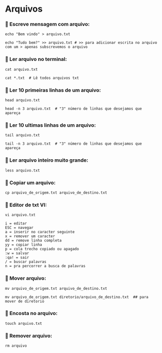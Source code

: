 # Arquivos

### :small_orange_diamond: Escreve mensagem com arquivo:

```
echo "Bem vindo" > arquivo.txt 

echo "Tudo bem?" >> arquivo.txt # >> para adicionar escrita no arquivo com um > apenas subscrevemos o arquivo
```

### :small_orange_diamond: Ler arquivo no terminal:

```
cat arquivo.txt

cat *.txt  # Lê todos arquivos txt
```

### :small_orange_diamond: Ler 10 primeiras linhas de um arquivo:

```
head arquivo.txt

head -n 3 arquivo.txt  # "3" número de linhas que desejamos que apareça
```

### :small_orange_diamond: Ler 10 ultimas linhas de um arquivo:

```
tail arquivo.txt

tail -n 3 arquivo.txt  # "3" número de linhas que desejamos que apareça
```
### :small_orange_diamond: Ler arquivo inteiro muito grande:

```
less arquivo.txt
```

### :small_orange_diamond: Copiar um arquivo:

```
cp arquivo_de_origem.txt arquivo_de_destino.txt
```

### :small_orange_diamond: Editor de txt VI:

```
vi arquivo.txt

i = editar
ESC = navegar
a = inserir no caracter seguinte
x = remover um caracter
dd = remove linha completa
yy = copiar linha
p = cola trecho copiado ou apagado
:w = salvar
:qa! = sair
/ = buscar palavras
n = pra percorrer a busca de palavras
```

### :small_orange_diamond: Mover arquivo:

```
mv arquivo_de_origem.txt arquivo_de_destino.txt

mv arquivo_de_origem.txt diretorio/arquivo_de_destino.txt  ## para mover de diretorio
```

### :small_orange_diamond: Encosta no arquivo:

```
touch arquivo.txt
```

### :small_orange_diamond: Remover arquivo:

```
rm arquivo
```

